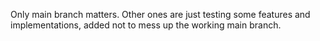 Only main branch matters. Other ones are just testing some features and implementations, added not to mess up the working main branch.
